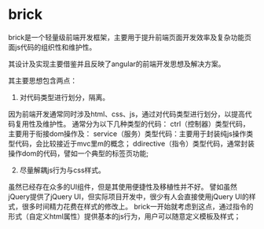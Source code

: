 brick
=====

brick是一个轻量级前端开发框架，主要用于提升前端页面开发效率及复杂功能页面js代码的组织性和维护性。

其设计及实现主要借鉴并且反映了angular的前端开发思想及解决方案。

其主要思想包含两点：

1. 对代码类型进行划分，隔离。
 
因为前端开发通常同时涉及html、css、js，通过对代码类型进行划分，以提高代码复用性及维护性。
通常分为以下几种类型的代码：
ctrl（控制器）类型代码，主要用于衔接dom操作及：
service（服务）类型代码：主要用于封装纯js操作类型代码，会比较接近于mvc里m的概念；
ddirective（指令）类型代码，通常封装操作dom的代码，譬如一个典型的标签页功能;

2. 尽量解耦js行为与css样式。
 
虽然已经存在众多的UI组件，但是其使用便捷性及移植性并不好。
譬如虽然jQuery提供了jQuery UI，但实际项目开发中，很少有人会直接使用jQuery UI的样式，很多时间精力花费在样式的修改上。
brick一开始就考虑到这点，通过指令的形式（自定义html属性）提供基本的js行为，用户可以随意定义模板及样式；


